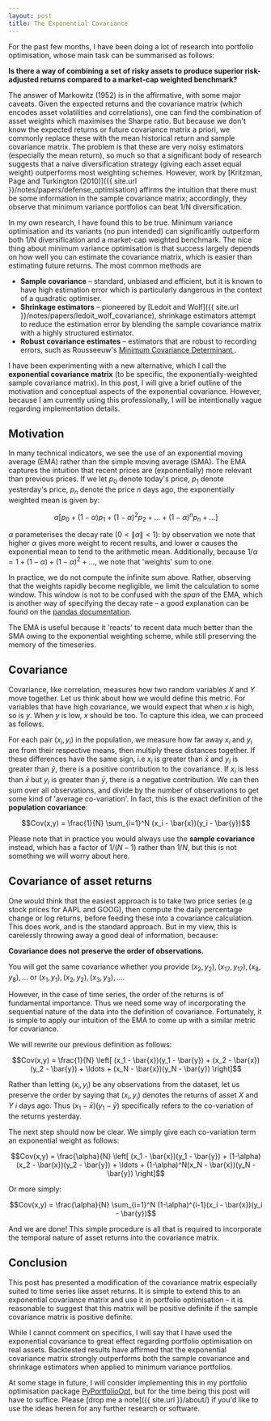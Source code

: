 ```yaml
---
layout: post
title: The Exponential Covariance
---
```


For the past few months, I have been doing a lot of research into portfolio optimisation, whose main task can be summarised as follows:

**Is there a way of combining a set of risky assets to produce superior risk-adjusted returns compared to a market-cap weighted benchmark?**
 
The answer of Markowitz (1952) is in the affirmative, with some major caveats. Given the expected returns and the covariance matrix (which encodes asset volatilities and correlations), one can find the combination of asset weights which maximises the Sharpe ratio. But because we don't know the expected returns or future covariance matrix a priori, we commonly replace these with the mean historical return and sample covariance matrix. The problem is that these are very noisy estimators (especially the mean return), so much so that a significant body of research suggests that a naive diversification strategy (giving each asset equal weight) outperforms most weighting schemes. However, work by [Kritzman, Page and Turkington (2010)]({{ site.url }}/notes/papers/defense_optimisation) affirms the intuition that there must be some information in the sample covariance matrix; accordingly, they observe that minimum variance portfolios can beat 1/N diversification.

In my own research, I have found this to be true. Minimum variance optimisation and its variants (no pun intended) can significantly outperform both 1/N diversification and a market-cap weighted benchmark. The nice thing about minimum variance optimisation is that success largely depends on how well you can estimate the covariance matrix, which is easier than estimating future returns. The most common methods are

- **Sample covariance** – standard, unbiased and efficient, but it is known to have high estimation error which is particularly dangerous in the context of a quadratic optimiser.
- **Shrinkage estimators** – pioneered by [Ledoit and Wolf]({{ site.url }}/notes/papers/ledoit_wolf_covariance), shrinkage estimators attempt to reduce the estimation error by blending the sample covariance matrix with a highly structured estimator. 
- **Robust covariance estimates** – estimators that are robust to recording errors, such as Rousseeuw's [Minimum Covariance Determinant ](http://scikit-learn.org/stable/modules/covariance.html#minimum-covariance-determinant).


I have been experimenting with a new alternative, which I call the **exponential covariance matrix** (to be specific, the exponentially-weighted sample covariance matrix). In this post, I will give a brief outline of the motivation and conceptual aspects of the exponential covariance. However, because I am currently using this professionally, I will be intentionally vague regarding implementation details.

## Motivation

In many technical indicators, we see the use of an exponential moving average (EMA) rather than the simple moving average (SMA). The EMA captures the intuition that recent prices are (exponentially) more relevant than previous prices. If we let $p_0$ denote today's price, $p_1$ denote yesterday's price, $p_n$ denote the price *n* days ago, the exponentially weighted mean is given by:

$$\alpha \left[ p_0 + (1-\alpha) p_1 + (1-\alpha)^2 p_2 + \ldots + (1-\alpha)^n p_n + \ldots\right]$$

$\alpha$ parameterises the decay rate ($0 < \|\alpha\| < 1$): by observation we note that higher $\alpha$ gives more weight to recent results, and lower $\alpha$ causes the exponential mean to tend to the arithmetic mean. Additionally, because $1/\alpha = 1 + (1-\alpha) + (1-\alpha)^2 + \ldots$, we note that 'weights' sum to one. 

In practice, we do not compute the infinite sum above. Rather, observing that the weights rapidly become negligible, we limit the calculation to some window. This window is not to be confused with the *span* of the EMA, which is another way of specifying the decay rate – a good explanation can be found on the [pandas documentation](https://pandas.pydata.org/pandas-docs/stable/generated/pandas.DataFrame.ewm.html).

The EMA is useful because it 'reacts' to recent data much better than the SMA owing to the exponential weighting scheme, while still preserving the memory of the timeseries. 

## Covariance

Covariance, like correlation, measures how two random variables *X* and *Y* move together. Let us think about how we would define this metric. For variables that have high covariance, we would expect that when $x$ is high, so is $y$. When $y$ is low, $x$ should be too. To capture this idea, we can proceed as follows.

For each pair $(x_i, y_i)$ in the population, we measure how far away $x_i$ and $y_i$ are from their respective means, then multiply these distances together. If these differences have the same sign, i.e $x_i$ is greater than $\bar{x}$ and $y_i$ is greater than $\bar{y}$, there is a positive contribution to the covariance. If $x_i$ is less than $\bar{x}$ but $y_i$ is greater than $\bar{y}$, there is a negative contribution. We can then sum over all observations, and divide by the number of observations to get some kind of 'average co-variation'. In fact, this is the exact definition of the **population covariance**:

$$Cov(x,y) = \frac{1}{N} \sum_{i=1}^N (x_i - \bar{x})(y_i - \bar{y})$$

Please note that in practice you would always use the **sample covariance** instead, which has a factor of $1/(N-1)$ rather than $1/N$, but this is not something we will worry about here.


## Covariance of asset returns

One would think that the easiest approach is to take two price series (e.g stock prices for AAPL and GOOG), then compute the daily percentage change or log returns, before feeding these into a covariance calculation. This does work, and is the standard approach. But in my view, this is carelessly throwing away a good deal of information, because:

**Covariance does not preserve the order of observations.**

You will get the same covariance whether you provide $(x_2, y_2), (x_{17}, y_{17}), (x_8, y_8), \ldots$ or $(x_1, y_1), (x_2, y_2), (x_3, y_3), \ldots$. 

However, in the case of time series, the order of the returns is of fundamental importance. Thus we need some way of incorporating the sequential nature of the data into the definition of covariance. Fortunately, it is simple to apply our intuition of the EMA to come up with a similar metric for covariance.

We will rewrite our previous definition as follows: 

$$Cov(x,y) = \frac{1}{N} \left[ (x_1 - \bar{x})(y_1 - \bar{y}) +  (x_2 - \bar{x})(y_2 - \bar{y}) + \ldots +  (x_N - \bar{x})(y_N - \bar{y}) \right]$$

Rather than letting $(x_i, y_i)$ be any observations from the dataset, let us preserve the order by saying that $(x_i, y_i)$ denotes the returns of asset *X* and *Y* $i$ days ago. Thus $(x_1 - \bar{x})(y_1 - \bar{y})$ specifically refers to the co-variation of the returns yesterday.

The next step should now be clear. We simply give each co-variation term an exponential weight as follows:

$$Cov(x,y) = \frac{\alpha}{N} \left[ (x_1 - \bar{x})(y_1 - \bar{y}) +  (1-\alpha)(x_2 - \bar{x})(y_2 - \bar{y}) + \ldots +  (1-\alpha)^N(x_N - \bar{x})(y_N - \bar{y}) \right]$$

Or more simply:

$$Cov(x,y) = \frac{\alpha}{N} \sum_{i=1}^N (1-\alpha)^{i-1}(x_i - \bar{x})(y_i - \bar{y})$$

And we are done! This simple procedure is all that is required to incorporate the temporal nature of asset returns into the covariance matrix.

## Conclusion

This post has presented a modification of the covariance matrix especially suited to time series like asset returns. It is simple to extend this to an exponential covariance matrix and use it in portfolio optimisation – it is reasonable to suggest that this matrix will be positive definite if the sample covariance matrix is positive definite. 

While I cannot comment on specifics, I will say that I have used the exponential covariance to great effect regarding portfolio optimisation on real assets. Backtested results have affirmed that the exponential covariance matrix strongly outperforms both the sample covariance and shrinkage estimators when applied to minimum variance portfolios.

At some stage in future, I will consider implementing this in my portfolio optimisation package [PyPortfolioOpt](https://github.com/robertmartin8/PyPortfolioOpt), but for the time being this post will have to suffice. Please [drop me a note]({{ site.url }}/about/) if you'd like to use the ideas herein for any further research or software.

